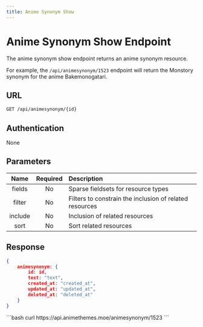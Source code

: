 ```yaml
---
title: Anime Synonym Show
---
```


<Block>

# Anime Synonym Show Endpoint

The anime synonym show endpoint returns an anime synonym resource.

For example, the `/api/animesynonym/1523` endpoint will return the Monstory synonym for the anime Bakemonogatari.

## URL

```sh
GET /api/animesynonym/{id}
```

## Authentication

None

## Parameters

| Name    | Required | Description                                             |
| :-----: | :------: | :------------------------------------------------------ |
| fields  | No       | Sparse fieldsets for resource types                     |
| filter  | No       | Filters to constrain the inclusion of related resources |
| include | No       | Inclusion of related resources                          |
| sort    | No       | Sort related resources                                  |

## Response

```json
{
    animesynonym: {
        id: id,
        text: "text",
        created_at: "created_at",
        updated_at: "updated_at",
        deleted_at: "deleted_at"
    }
}
```

<Example>

<CURL>
```bash
curl https://api.animethemes.moe/animesynonym/1523
```
</CURL>

</Example>

</Block>